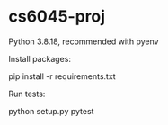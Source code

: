 # cs6045-proj

Python 3.8.18, recommended with pyenv

Install packages:

pip install -r requirements.txt

Run tests:

python setup.py pytest